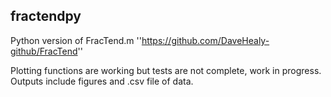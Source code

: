 ## fractendpy
Python version of FracTend.m ''https://github.com/DaveHealy-github/FracTend''

Plotting functions are working but tests are not complete, work in progress. Outputs include figures and .csv file of data.



